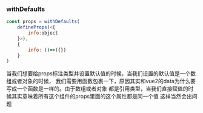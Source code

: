 ### withDefaults

```js
const props = withDefaults(
    defineProps(<{
        info:object
    }>),
    {
        info: ()=>({})
    }
)
```

当我们想要给props标注类型并设置默认值的时候，当我们设置的默认值是一个数组或者对象的时候，
我们需要用函数包裹一下，原因其实和vue2的data为什么要写成一个函数是一样的。由于数组或者对象
都是引用类型，当我们直接赋值的时候其实意味着所有这个组件的props里面的这个属性都是同一个值
这样当然会出问题


